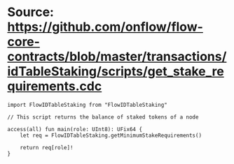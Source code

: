 # Source: https://github.com/onflow/flow-core-contracts/blob/master/transactions/idTableStaking/scripts/get_stake_requirements.cdc

```
import FlowIDTableStaking from "FlowIDTableStaking"

// This script returns the balance of staked tokens of a node

access(all) fun main(role: UInt8): UFix64 {
    let req = FlowIDTableStaking.getMinimumStakeRequirements()

    return req[role]!
}
```